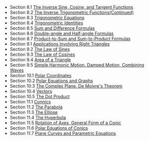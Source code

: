- Section 8.1 [The Inverse Sine, Cosine, and Tangent Functions](8_1.pdf)
- Section 8.2 [The Inverse Trigonometric Functions(Continued)](8_1.pdf)
- Section 8.3 [Trigonometric Equations](8_1.pdf)
- Section 8.4 [Trigonometric Identities](8_1.pdf)
- Section 8.5 [Sum and Difference Formulas](8_1.pdf)
- Section 8.6 [Double-angle and Half-angle Formulas](8_1.pdf)
- Section 8.7 [Product-to-Sum and Sum-to-Product Formulas](8_1.pdf)
- Section 9.1 [Applications Involving Right Triangles](9_1.pdf)
- Section 9.2 [The Law of Sines](9_2.pdf)
- Section 9.3 [The Law of Cosines](9_3.pdf)
- Section 9.4 [Area of a Triangle](9_4.pdf)
- Section 9.5 [Simple Harmonic Motion. Damped Motion, Combining Waves](9_5.pdf)
- Section 10.1 [Polar Coordinates](10_1.pdf)
- Section 10.2 [Polar Equations and Graphs](10_2.pdf)
- Section 10.3 [The Complex Plane. De Moivre's Theorem](10_3.pdf)
- Section 10.4 [Vectors](10_4.pdf)
- Section 10.5 [The Dot Product](10_5.pdf)
- Section 11.1 [Connics](11_1.pdf)
- Section 11.2 [The Parabola](11_2.pdf)
- Section 11.3 [The Ellipse](11_3.pdf)
- Section 11.4 [The Hyperbola](11_4.pdf)
- Section 11.5 [Rotation of Axes, General Form of a Conic](11_5.pdf)
- Section 11.6 [Polar Equations of Conics](11_6.pdf)
- Section 11.7 [Plane Curves and Parametric Equations](11_7.pdf)
